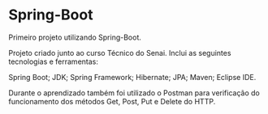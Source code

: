 # Spring-Boot
Primeiro projeto utilizando Spring-Boot.

Projeto criado junto ao curso Técnico do Senai. Inclui as seguintes tecnologias e ferramentas: 

Spring Boot;
JDK;
Spring Framework;
Hibernate;
JPA;
Maven;
Eclipse IDE.

Durante o aprendizado também foi utilizado o Postman para verificação do funcionamento dos métodos Get, Post, Put e Delete do HTTP.
